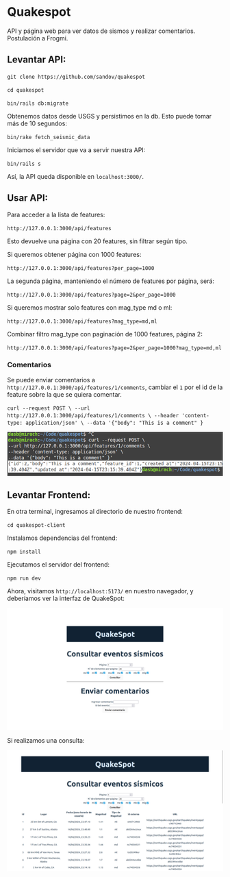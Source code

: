 # Quakespot

API y página web para ver datos de sismos y realizar comentarios. Postulación a Frogmi.

## Levantar API:

`git clone https://github.com/sandov/quakespot`

`cd quakespot`

`bin/rails db:migrate`

Obtenemos datos desde USGS y persistimos en la db. Esto puede tomar más de 10 segundos:

`bin/rake fetch_seismic_data`

Iniciamos el servidor que va a servir nuestra API:

`bin/rails s`

Así, la API queda disponible en `localhost:3000/`.

## Usar API:

Para acceder a la lista de features:

`http://127.0.0.1:3000/api/features`

Esto devuelve una página con 20 features, sin filtrar según tipo.

Si queremos obtener página con 1000 features:

`http://127.0.0.1:3000/api/features?per_page=1000`

La segunda página, manteniendo el número de features por página, será:

`http://127.0.0.1:3000/api/features?page=2&per_page=1000`

Si queremos mostrar solo features con mag_type md o ml:

`http://127.0.0.1:3000/api/features?mag_type=md,ml`

Combinar filtro mag_type con paginación de 1000 features, página 2:

`http://127.0.0.1:3000/api/features?page=2&per_page=1000?mag_type=md,ml`


### Comentarios

Se puede enviar comentarios a `http://127.0.0.1:3000/api/features/1/comments`, cambiar el `1` por el id de la feature sobre la que se quiera comentar.

`curl --request POST \
--url http://127.0.0.1:3000/api/features/1/comments \
--header 'content-type: application/json' \
--data '{"body": "This is a comment" }`

![Resultado de enviar comentario mediante CURL](public/terminal.png)

## Levantar Frontend:

En otra terminal, ingresamos al directorio de nuestro frontend:

`cd quakespot-client`

Instalamos dependencias del frontend:

`npm install`

Ejecutamos el servidor del frontend:

`npm run dev`

Ahora, visitamos `http://localhost:5173/` en nuestro navegador, y deberíamos ver la interfaz de QuakeSpot:

![Interfaz de Quakespot, mostrando dos formularios](public/screenshot_2.png)

Si realizamos una consulta:

![Interfaz de Quakespot, mostrando resultados de una consulta](public/screenshot.png)

